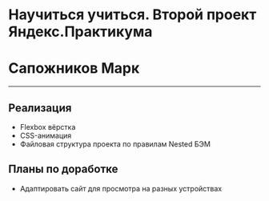 # Научиться учиться. Второй проект Яндекс.Практикума
# Сапожников Марк
---

## Реализация
* Flexbox вёрстка
* CSS-анимация
* Файловая структура проекта по правилам Nested БЭМ

## Планы по доработке
* Адаптировать сайт для просмотра на разных устройствах


